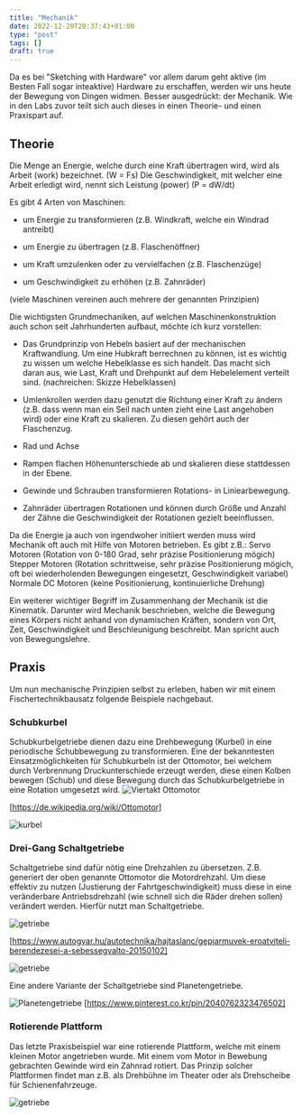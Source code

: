 ```yaml
---
title: "Mechanik"
date: 2022-12-20T20:37:43+01:00
type: "post"
tags: []
draft: true
---
```


Da es bei "Sketching with Hardware" vor allem darum geht aktive (im Besten Fall sogar inteaktive) Hardware zu erschaffen, werden wir uns heute der Bewegung von Dingen widmen. Besser ausgedrückt: der Mechanik.
Wie in den Labs zuvor teilt sich auch dieses in einen Theorie- und einen Praxispart auf.

## Theorie

Die Menge an Energie, welche durch eine Kraft übertragen wird, wird als Arbeit (work) bezeichnet. (W = Fs)
Die Geschwindigkeit, mit welcher eine Arbeit erledigt wird, nennt sich Leistung (power) (P = dW/dt)

Es gibt 4 Arten von Maschinen:

* um Energie zu transformieren (z.B. Windkraft, welche ein Windrad antreibt)

* um Energie zu übertragen (z.B. Flaschenöffner)

* um Kraft umzulenken oder zu vervielfachen (z.B. Flaschenzüge)

* um Geschwindigkeit zu erhöhen (z.B. Zahnräder)

(viele Maschinen vereinen auch mehrere der genannten Prinzipien)

Die wichtigsten Grundmechaniken, auf welchen Maschinenkonstruktion auch schon seit Jahrhunderten aufbaut, möchte ich kurz vorstellen:

* Das Grundprinzip von Hebeln basiert auf der mechanischen Kraftwandlung. Um eine Hubkraft berrechnen zu können, ist es wichtig zu wissen um welche Hebelklasse es sich handelt. Das macht sich daran aus, wie Last, Kraft und Drehpunkt auf dem Hebelelement verteilt sind. (nachreichen: Skizze Hebelklassen)

* Umlenkrollen werden dazu genutzt die Richtung einer Kraft zu ändern (z.B. dass wenn man ein Seil nach unten zieht eine Last angehoben wird) oder eine Kraft zu skalieren. Zu diesen gehört auch der Flaschenzug.

* Rad und Achse

* Rampen flachen Höhenunterschiede ab und skalieren diese stattdessen in der Ebene.

* Gewinde und Schrauben transformieren Rotations- in Liniearbewegung.

* Zahnräder übertragen Rotationen und können durch Größe und Anzahl der Zähne die Geschwindigkeit der Rotationen gezielt beeinflussen.

Da die Energie ja auch von irgendwoher initiiert werden muss wird Mechanik oft auch mit Hilfe von Motoren betrieben. Es gibt z.B.:
Servo Motoren (Rotation von 0-180 Grad, sehr präzise Positionierung mögich)
Stepper Motoren (Rotation schrittweise, sehr präzise Positionierung mögich, oft bei wiederholenden Bewegungen eingesetzt, Geschwindigkeit variabel)
Normale DC Motoren (keine Positionierung, kontinuierliche Drehung)

Ein weiterer wichtiger Begriff im Zusammenhang der Mechanik ist die Kinematik. Darunter wird Mechanik beschrieben, welche die Bewegung eines Körpers nicht anhand von dynamischen Kräften, sondern von Ort, Zeit, Geschwindigkeit und Beschleunigung beschreibt. Man spricht auch von Bewegungslehre.

## Praxis

Um nun mechanische Prinzipien selbst zu erleben, haben wir mit einem Fischertechnikbausatz folgende Beispiele nachgebaut.

### Schubkurbel

Schubkurbelgetriebe dienen dazu eine Drehbewegung (Kurbel) in eine periodische Schubbewegung zu transformieren. Eine der bekanntesten Einsatzmöglichkeiten für Schubkurbeln ist der Ottomotor, bei welchem durch Verbrennung Druckunterschiede erzeugt werden, diese einen Kolben bewegen (Schub) und diese Bewegung durch das Schubkurbelgetriebe in eine Rotation umgesetzt wird.
![Viertakt Ottomotor](viertakt-ottomotor.gif)

[https://de.wikipedia.org/wiki/Ottomotor]

![kurbel](20221214_133757.gif)

### Drei-Gang Schaltgetriebe

Schaltgetriebe sind dafür nötig eine Drehzahlen zu übersetzen. Z.B. generiert der oben genannte Ottomotor die Motordrehzahl. Um diese effektiv zu nutzen (Justierung der Fahrtgeschwindigkeit) muss diese in eine veränderbare Antriebsdrehzahl (wie schnell sich die Räder drehen sollen) verändert werden. Hierfür nutzt man Schaltgetriebe.

![getriebe](schalt.gif)

[https://www.autogyar.hu/autotechnika/hajtaslanc/gepjarmuvek-eroatviteli-berendezesei-a-sebessegvalto-20150102]

![getriebe](20221214_145730.gif)

Eine andere Variante der Schaltgetriebe sind Planetengetriebe.

![Planetengetriebe](planet.gif)
[https://www.pinterest.co.kr/pin/2040762323476502]

### Rotierende Plattform

Das letzte Praxisbeispiel war eine rotierende Plattform, welche mit einem kleinen Motor angetrieben wurde. Mit einem vom Motor in Bewebung gebrachten Gewinde wird ein Zahnrad rotiert. Das Prinzip solcher Plattformen findet man z.B. als Drehbühne im Theater oder als Drehscheibe für Schienenfahrzeuge.

![getriebe](20221214_172100.jpg)


